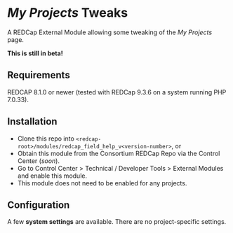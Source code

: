 # _My Projects_ Tweaks

A REDCap External Module allowing some tweaking of the _My Projects_ page.

**This is still in beta!**

## Requirements

REDCAP 8.1.0 or newer (tested with REDCap 9.3.6 on a system running PHP 7.0.33).

## Installation

- Clone this repo into `<redcap-root>/modules/redcap_field_help_v<version-number>`, or
- Obtain this module from the Consortium REDCap Repo via the Control Center (_soon_).
- Go to Control Center > Technical / Developer Tools > External Modules and enable this module.
- This module does not need to be enabled for any projects.

## Configuration

A few **system settings** are available. There are no project-specific settings.